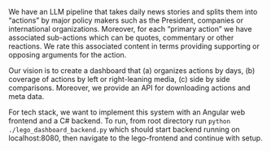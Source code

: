 We have an LLM pipeline that takes daily news stories and splits them into “actions” by major policy makers such as the President, companies or international organizations. Moreover, for each “primary action” we have associated sub-actions which can be quotes, commentary or other reactions. We rate this associated content in terms providing supporting or opposing arguments for the action.

Our vision is to create a dashboard that (a) organizes actions by days, (b) coverage of actions by left or right-leaning media, (c) side by side comparisons. Moreover, we provide an API for downloading actions and meta data.

For tech stack, we want to implement this system with an Angular web frontend and a C# backend. To run, from root directory run `python ./lego_dashboard_backend.py` which should start backend running on localhost:8080, then navigate to the lego-frontend and continue with setup.
